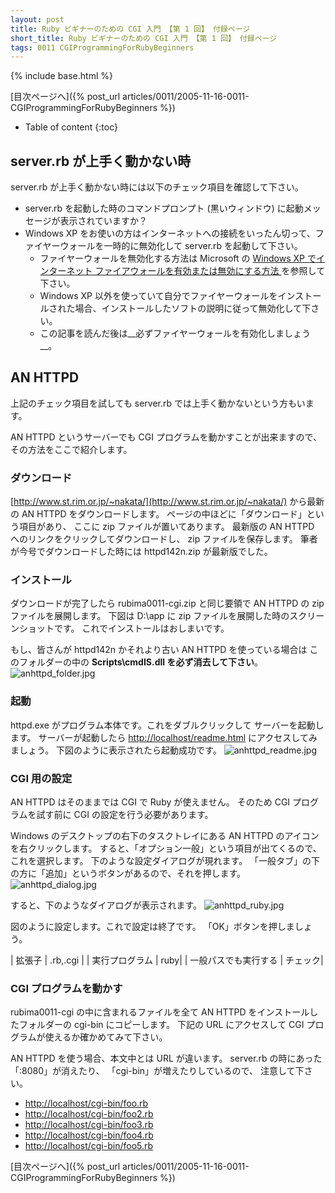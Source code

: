 ```yaml
---
layout: post
title: Ruby ビギナーのための CGI 入門 【第 1 回】 付録ページ
short_title: Ruby ビギナーのための CGI 入門 【第 1 回】 付録ページ
tags: 0011 CGIProgrammingForRubyBeginners
---
```

{% include base.html %}


[目次ページへ]({% post_url articles/0011/2005-11-16-0011-CGIProgrammingForRubyBeginners %})

* Table of content
{:toc}


## server.rb が上手く動かない時

server.rb が上手く動かない時には以下のチェック項目を確認して下さい。

* server.rb を起動した時のコマンドプロンプト (黒いウィンドウ) に起動メッセージが表示されていますか？
* Windows XP をお使いの方はインターネットへの接続をいったん切って、ファイヤーウォールを一時的に無効化して server.rb を起動して下さい。
  * ファイヤーウォールを無効化する方法は Microsoft の [Windows XP でインターネット ファイアウォールを有効または無効にする方法 ](http://support.microsoft.com/default.aspx?scid=kb;ja;283673) を参照して下さい。
  * Windows XP 以外を使っていて自分でファイヤーウォールをインストールされた場合、インストールしたソフトの説明に従って無効化して下さい。
  * この記事を読んだ後は__必ずファイヤーウォールを有効化しましょう__。


## AN HTTPD

上記のチェック項目を試しても server.rb では上手く動かないという方もいます。

AN HTTPD というサーバーでも CGI プログラムを動かすことが出来ますので、
その方法をここで紹介します。

### ダウンロード

[http://www.st.rim.or.jp/~nakata/](http://www.st.rim.or.jp/~nakata/)
から最新の AN HTTPD をダウンロードします。
ページの中ほどに「ダウンロード」という項目があり、
ここに zip ファイルが置いてあります。
最新版の AN HTTPD へのリンクをクリックしてダウンロードし、
zip ファイルを保存します。
筆者が今号でダウンロードした時には httpd142n.zip が最新版でした。

### インストール

ダウンロードが完了したら rubima0011-cgi.zip と同じ要領で
AN HTTPD の zip ファイルを展開します。
下図は D:\app に zip ファイルを展開した時のスクリーンショットです。
これでインストールはおしまいです。

もし、皆さんが httpd142n かそれより古い AN HTTPD を使っている場合は
このフォルダーの中の __Scripts\cmdIS.dll を必ず消去して下さい__。 
![anhttpd_folder.jpg]({{base}}{{site.baseurl}}/images/0011-CGIProgrammingForRubyBeginners-Appendix/anhttpd_folder.jpg)

### 起動

httpd.exe がプログラム本体です。これをダブルクリックして
サーバーを起動します。
サーバーが起動したら [http://localhost/readme.html](http://localhost/readme.html) にアクセスしてみましょう。
下図のように表示されたら起動成功です。
![anhttpd_readme.jpg]({{base}}{{site.baseurl}}/images/0011-CGIProgrammingForRubyBeginners-Appendix/anhttpd_readme.jpg)

### CGI 用の設定

AN HTTPD はそのままでは CGI で Ruby が使えません。
そのため CGI プログラムを試す前に CGI の設定を行う必要があります。

Windows のデスクトップの右下のタスクトレイにある AN HTTPD のアイコンを右クリックします。
すると、「オプション一般」という項目が出てくるので、これを選択します。
下のような設定ダイアログが現れます。
「一般タブ」の下の方に「追加」というボタンがあるので、それを押します。
![anhttpd_dialog.jpg]({{base}}{{site.baseurl}}/images/0011-CGIProgrammingForRubyBeginners-Appendix/anhttpd_dialog.jpg)

すると、下のようなダイアログが表示されます。
![anhttpd_ruby.jpg]({{base}}{{site.baseurl}}/images/0011-CGIProgrammingForRubyBeginners-Appendix/anhttpd_ruby.jpg)

図のように設定します。これで設定は終了です。
「OK」ボタンを押しましょう。

|  拡張子 |  .rb,.cgi |
|  実行プログラム |  ruby|
|  一般パスでも実行する |  チェック|


### CGI プログラムを動かす

rubima0011-cgi の中に含まれるファイルを全て
AN HTTPD をインストールしたフォルダーの cgi-bin にコピーします。
下記の URL にアクセスして CGI プログラムが使えるか確かめてみて下さい。

AN HTTPD を使う場合、本文中とは URL が違います。
server.rb の時にあった「:8080」が消えたり、
「cgi-bin」が増えたりしているので、
注意して下さい。

* [http://localhost/cgi-bin/foo.rb](http://localhost/cgi-bin/foo.rb)
* [http://localhost/cgi-bin/foo2.rb](http://localhost/cgi-bin/foo2.rb)
* [http://localhost/cgi-bin/foo3.rb](http://localhost/cgi-bin/foo3.rb)
* [http://localhost/cgi-bin/foo4.rb](http://localhost/cgi-bin/foo4.rb)
* [http://localhost/cgi-bin/foo5.rb](http://localhost/cgi-bin/foo5.rb)


[目次ページへ]({% post_url articles/0011/2005-11-16-0011-CGIProgrammingForRubyBeginners %})


